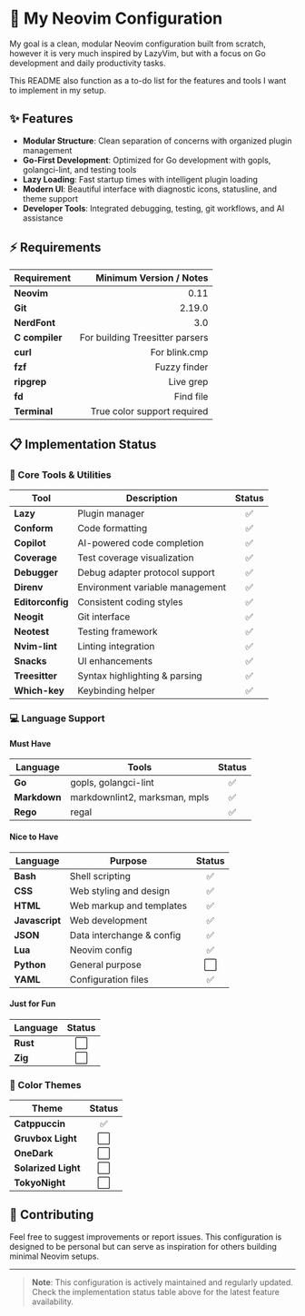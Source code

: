 # 🚀 My Neovim Configuration

My goal is a clean, modular Neovim configuration built from scratch, however it
is very much inspired by LazyVim, but with a focus on Go development and daily
productivity tasks.

This README also function as a to-do list for the features and tools I want to
implement in my setup.

## ✨ Features

- **Modular Structure**: Clean separation of concerns with organized plugin
  management
- **Go-First Development**: Optimized for Go development with gopls,
  golangci-lint, and testing tools
- **Lazy Loading**: Fast startup times with intelligent plugin loading
- **Modern UI**: Beautiful interface with diagnostic icons, statusline, and
  theme support
- **Developer Tools**: Integrated debugging, testing, git workflows, and AI
  assistance

## ⚡️ Requirements

| Requirement    |         Minimum Version / Notes |
| -------------- | ------------------------------: |
| **Neovim**     |                            0.11 |
| **Git**        |                          2.19.0 |
| **NerdFont**   |                             3.0 |
| **C compiler** | For building Treesitter parsers |
| **curl**       |                   For blink.cmp |
| **fzf**        |                    Fuzzy finder |
| **ripgrep**    |                       Live grep |
| **fd**         |                       Find file |
| **Terminal**   |     True color support required |

## 📋 Implementation Status

### 🔧 Core Tools & Utilities

| Tool             | Description                     | Status |
| ---------------- | ------------------------------- | :----: |
| **Lazy**         | Plugin manager                  |   ✅   |
| **Conform**      | Code formatting                 |   ✅   |
| **Copilot**      | AI-powered code completion      |   ✅   |
| **Coverage**     | Test coverage visualization     |   ✅   |
| **Debugger**     | Debug adapter protocol support  |   ✅   |
| **Direnv**       | Environment variable management |   ✅   |
| **Editorconfig** | Consistent coding styles        |   ✅   |
| **Neogit**       | Git interface                   |   ✅   |
| **Neotest**      | Testing framework               |   ✅   |
| **Nvim-lint**    | Linting integration             |   ✅   |
| **Snacks**       | UI enhancements                 |   ✅   |
| **Treesitter**   | Syntax highlighting & parsing   |   ✅   |
| **Which-key**    | Keybinding helper               |   ✅   |

### 💻 Language Support

#### Must Have

| Language     | Tools                         | Status |
| ------------ | ----------------------------- | :----: |
| **Go**       | gopls, golangci-lint          |   ✅   |
| **Markdown** | markdownlint2, marksman, mpls |   ✅   |
| **Rego**     | regal                         |   ✅   |

#### Nice to Have

| Language       | Purpose                   | Status |
| -------------- | ------------------------- | :----: |
| **Bash**       | Shell scripting           |   ✅   |
| **CSS**        | Web styling and design    |   ✅   |
| **HTML**       | Web markup and templates  |   ✅   |
| **Javascript** | Web development           |   ✅   |
| **JSON**       | Data interchange & config |   ✅   |
| **Lua**        | Neovim config             |   ✅   |
| **Python**     | General purpose           |   ⬜   |
| **YAML**       | Configuration files       |   ✅   |

#### Just for Fun

| Language | Status |
| -------- | :----: |
| **Rust** |   ⬜   |
| **Zig**  |   ⬜   |

### 🎨 Color Themes

| Theme               | Status |
| ------------------- | :----: |
| **Catppuccin**      |   ✅   |
| **Gruvbox Light**   |   ⬜   |
| **OneDark**         |   ⬜   |
| **Solarized Light** |   ⬜   |
| **TokyoNight**      |   ⬜   |

## 🤝 Contributing

Feel free to suggest improvements or report issues. This configuration is
designed to be personal but can serve as inspiration for others building minimal
Neovim setups.

---

> **Note**: This configuration is actively maintained and regularly updated.
> Check the implementation status table above for the latest feature
> availability.

